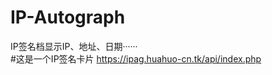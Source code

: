 # IP-Autograph
IP签名档显示IP、地址、日期······<br />
#这是一个IP签名卡片
<a href="https://ipag.huahuo-cn.tk/api/index.php">https://ipag.huahuo-cn.tk/api/index.php</a>

